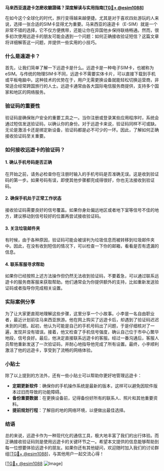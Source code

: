 **马来西亚遠遊卡怎麽收驗證碼？深度解读与实用指南[[TG💪+ @esim1088](https://t.me/s/esim1088)]**

在如今这个全球化的时代，旅行变得越来越便捷。尤其是对于喜欢四处游玩的人来说，选择一张合适的SIM卡显得尤为重要。马来西亚的遠遊卡（E-SIM）就是一个非常不错的选择，它不仅方便携带，还能让你在异国他乡保持联络畅通。然而，很多初次使用远遊卡的朋友可能会遇到一个问题：如何正确接收验证短信？这篇文章将详细解答这一问题，并提供一些实用的小技巧。

### 什么是遠遊卡？

首先，让我们简单了解一下远遊卡是什么。远遊卡是一种电子SIM卡，也被称为eSIM。与传统的物理SIM卡不同，远遊卡不需要实体卡片，可以直接下载到手机或平板电脑中。这种技术的优势在于，用户无需更换设备就能轻松切换运营商，非常适合经常跨国旅行的人士。远遊卡通常由各大国际电信服务商提供，支持多个国家和地区的网络服务。

### 验证码的重要性

验证码是确保账户安全的重要工具之一。当你注册或登录某些应用程序时，系统会通过短信发送验证码，以确认你的身份。对于远遊卡来说，验证码同样不可或缺。无论是激活卡还是绑定新设备，验证码都是必不可少的一环。因此，了解如何正确接收验证码至关重要。

### 如何接收远遊卡的验证码？

#### 1. 确认手机号码是否正确
在开始之前，请务必检查你在注册时输入的手机号码是否准确无误。这是收到验证码的第一步。如果号码有误，即使其他步骤都完成得很好，你也无法接收到验证码。

#### 2. 确保手机处于正常工作状态
接收验证码需要良好的信号覆盖。如果你身处偏远地区或者地下室等信号不佳的地方，建议移动到信号较好的位置再尝试接收验证码。

#### 3. 关注垃圾邮件夹
有时候，由于各种原因，验证码可能会被误判为垃圾信息而被转移到垃圾邮件夹中。因此，在没有收到短信的情况下，可以检查一下你的邮箱，看看是否有遗漏的信息。

#### 4. 联系客服寻求帮助
如果你已经按照上述方法操作但仍然无法收到验证码，不要着急，可以通过联系远遊卡的服务商客服来获取帮助。他们通常会为你提供额外的支持，比如重新发送验证码或者指导你完成相关设置。

### 实际案例分享

为了让大家更直观地理解这些步骤，这里分享一个小故事。小李是一名自由职业者，最近计划前往马来西亚旅游。他在网上购买了远遊卡后，却遇到了验证码迟迟未到的问题。起初，他认为可能是自己的手机号码出了问题，于是仔细核对了一遍，发现并没有错误。接着，他又检查了手机信号强度，确认自己位于市中心繁华地段，信号良好。最后，他决定直接联系远遊卡的客服。经过一番沟通后，客服人员帮他重新发送了一次验证码，并耐心地指导他完成了所有设置。最终，小李顺利激活了他的远遊卡，享受到了流畅的网络体验。

### 小贴士

除了以上提到的方法外，还有一些小贴士可以帮助你更好地管理远遊卡：

- **定期更新软件**：确保你的手机操作系统是最新的版本，这样可以避免因软件版本过旧而导致的功能障碍。
- **备份重要数据**：在更换设备前，记得备份好所有的联系人、照片和其他重要资料。
- **提前规划行程**：了解目的地的网络环境，以便做出最佳选择。

### 结语

总的来说，远遊卡作为一种现代化的通信工具，极大地丰富了我们的出行体验。而正确接收验证码则是使用远遊卡的关键环节之一。希望本文提供的信息能够帮助到每一位想要体验远遊卡的朋友。如果你还有其他疑问，欢迎随时加入我们的讨论群组[[TG💪+ @esim1088](https://t.me/s/esim1088)]，与其他用户一起交流心得！

[[TG💪+ @esim1088](https://t.me/s/esim1088) ![Image](https://i.postimg.cc/4NQfJmqS/Snipaste-2025-05-13-00-14-12.png)]